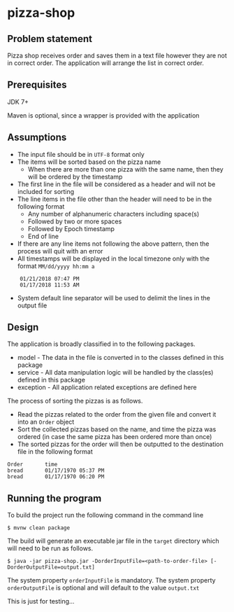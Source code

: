 # pizza-shop

## Problem statement
Pizza shop receives order and saves them in a text file however they are not in correct order.
The application will arrange the list in correct order.
 
## Prerequisites
JDK 7+

Maven is optional, since a wrapper is provided with the application

## Assumptions
* The input file should be in `UTF-8` format only
* The items will be sorted based on the pizza name
    * When there are more than one pizza with the same name, then they will be ordered by the timestamp
* The first line in the file will be considered as a header and will not be included for sorting
* The line items in the file other than the header will need to be in the following format
    * Any number of alphanumeric characters including space(s)
    * Followed by two or more spaces
    * Followed by Epoch timestamp
    * End of line
* If there are any line items not following the above pattern, then the process will quit with an error
* All timestamps will be displayed in the local timezone only with the format `MM/dd/yyyy hh:mm a`
```
    01/21/2018 07:47 PM 
    01/17/2018 11:53 AM
```
* System default line separator will be used to delimit the lines in the output file

## Design
The application is broadly classified in to the following packages.
* model - The data in the file is converted in to the classes defined in this package
* service - All data manipulation logic will be handled by the class(es) defined in this package
* exception - All application related exceptions are defined here

The process of sorting the pizzas is as follows.
* Read the pizzas related to the order from the given file and convert it into an `Order` object
* Sort the collected pizzas based on the name, and time the pizza was ordered (in case the same pizza has been ordered more than once)
* The sorted pizzas for the order will then be outputted to the destination file in the following format
```
Order		time
bread		01/17/1970 05:37 PM
bread		01/17/1970 06:20 PM
```

## Running the program
To build the project run the following command in the command line

    $ mvnw clean package
    
The build will generate an executable jar file in the `target` directory which will need to be run as follows.

    $ java -jar pizza-shop.jar -DorderInputFile=<path-to-order-file> [-DorderOutputFile=output.txt]

The system property `orderInputFile` is mandatory. The system property `orderOutputFile` is optional and will default to the value `output.txt`


This is just for testing...
